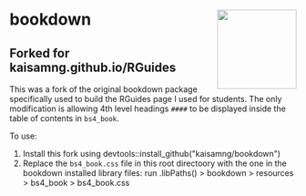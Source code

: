 # bookdown <img src='man/figures/logo.png' align="right" height="139" />


## Forked for kaisamng.github.io/RGuides

This was a fork of the original bookdown package specifically used to build the RGuides page I used for students. The only modification is allowing 4th level headings `####` to be displayed inside the table of contents in `bs4_book`.

To use:
1. Install this fork using devtools::install_github("kaisamng/bookdown")
2. Replace the `bs4_book.css` file in this root directoory with the one in the bookdown installed library files: run .libPaths() > bookdown > resources > bs4_book > bs4_book.css
